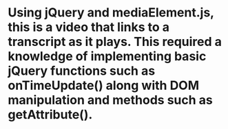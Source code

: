 # Using jQuery and mediaElement.js, this is a video that links to a transcript as it plays. This required a knowledge of implementing basic jQuery functions such as onTimeUpdate() along with DOM manipulation and methods such as getAttribute().
